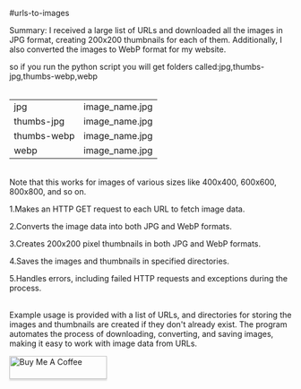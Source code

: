 #urls-to-images

Summary: I received a large list of URLs and downloaded all the images in JPG format, creating 200x200 thumbnails for each of them. 
Additionally, I also converted the images to WebP format for my website. 

so if you run the python script you will get folders called:jpg,thumbs-jpg,thumbs-webp,webp <br>
<br>

<table>
<tr><td>jpg</td><td>image_name.jpg</td></tr>
<tr><td>thumbs-jpg</td><td>image_name.jpg</td></tr>
<tr><td>thumbs-webp</td><td>image_name.jpg</td></tr>
<tr><td>webp</td><td>image_name.jpg</td></tr>
</table>

<br>
Note that this works for images of various sizes like 400x400, 600x600, 800x800, and so on.<br>


1.Makes an HTTP GET request to each URL to fetch image data.<br>

2.Converts the image data into both JPG and WebP formats.<br>

3.Creates 200x200 pixel thumbnails in both JPG and WebP formats.<br>

4.Saves the images and thumbnails in specified directories.<br>

5.Handles errors, including failed HTTP requests and exceptions during the process.<br><br>

Example usage is provided with a list of URLs, and directories for storing the images and thumbnails are created if they don't already exist. The program automates the process of downloading, converting, and saving images, making it easy to work with image data from URLs.<br>

<a href="https://www.buymeacoffee.com/Eyonic" target="_blank"><img src="https://www.buymeacoffee.com/assets/img/custom_images/orange_img.png" alt="Buy Me A Coffee" style="height: 41px !important;width: 174px !important;box-shadow: 0px 3px 2px 0px rgba(190, 190, 190, 0.5) !important;-webkit-box-shadow: 0px 3px 2px 0px rgba(190, 190, 190, 0.5) !important;" ></a>